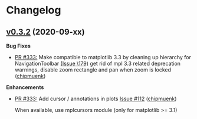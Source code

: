 # Changelog

## [v0.3.2](https://github.com/chipmuenk/pyfda/tree/v0.3.1) (2020-09-xx)

**Bug Fixes**
- [PR \#333:](https://github.com/chipmuenk/pull/333) Make compatible to matplotlib 3.3 by cleaning up hierarchy for NavigationToolbar
 [(Issue \179)](https://github.com/chipmuenk/pyfda/issues/179) get rid of mpl 3.3 related deprecation warnings, disable zoom rectangle and pan when zoom is locked
([chipmuenk](https://github.com/chipmuenk))

**Enhancements**

- [PR \#333:](https://github.com/chipmuenk/pull/333) Add cursor / annotations in plots [Issue \#112](https://github.com/chipmuenk/issues/112) ([chipmuenk](https://github.com/chipmuenk))

  When available, use mplcursors module (only for matplotlib >= 3.1)
